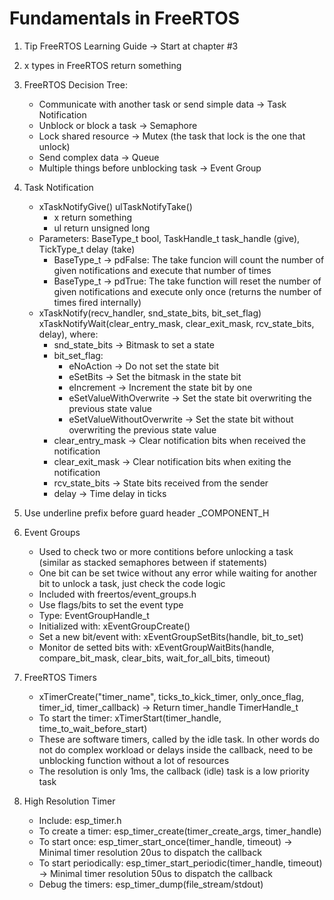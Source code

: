 # Fundamentals in FreeRTOS

1. Tip FreeRTOS Learning Guide -> Start at chapter #3

2. x types in FreeRTOS return something

3. FreeRTOS Decision Tree:
    - Communicate with another task or send simple data -> Task Notification
    - Unblock or block a task -> Semaphore
    - Lock shared resource -> Mutex (the task that lock is the one that unlock)
    - Send complex data -> Queue
    - Multiple things before unblocking task -> Event Group

4. Task Notification
    - xTaskNotifyGive() ulTaskNotifyTake()
        - x return something
        - ul return unsigned long
    - Parameters: BaseType_t bool, TaskHandle_t task_handle (give), TickType_t delay (take)
        - BaseType_t -> pdFalse: The take funcion will count the number of given notifications and execute that number of times
        - BaseType_t -> pdTrue: The take function will reset the number of given notifications and execute only once (returns the number of times fired internally)
    - xTaskNotify(recv_handler, snd_state_bits, bit_set_flag) xTaskNotifyWait(clear_entry_mask, clear_exit_mask, rcv_state_bits, delay), where:
        - snd_state_bits -> Bitmask to set a state
        - bit_set_flag:
            - eNoAction -> Do not set the state bit
            - eSetBits -> Set the bitmask in the state bit
            - eIncrement -> Increment the state bit by one
            - eSetValueWithOverwrite -> Set the state bit overwriting the previous state value
            - eSetValueWithoutOverwrite -> Set the state bit without overwriting the previous state value
        - clear_entry_mask -> Clear notification bits when received the notification
        - clear_exit_mask -> Clear notification bits when exiting the notification
        - rcv_state_bits -> State bits received from the sender
        - delay -> Time delay in ticks

5. Use underline prefix before guard header _COMPONENT_H

6. Event Groups
    - Used to check two or more contitions before unlocking a task (similar as stacked semaphores between if statements)
    - One bit can be set twice without any error while waiting for another bit to unlock a task, just check the code logic
    - Included with freertos/event_groups.h
    - Use flags/bits to set the event type
    - Type: EventGroupHandle_t
    - Initialized with: xEventGroupCreate()
    - Set a new bit/event with: xEventGroupSetBits(handle, bit_to_set)
    - Monitor de setted bits with: xEventGroupWaitBits(handle, compare_bit_mask, clear_bits, wait_for_all_bits, timeout)

7. FreeRTOS Timers
    - xTimerCreate("timer_name", ticks_to_kick_timer, only_once_flag, timer_id, timer_callback) -> Return timer_handle TimerHandle_t
    - To start the timer: xTimerStart(timer_handle, time_to_wait_before_start)
    - These are software timers, called by the idle task. In other words do not do complex workload or delays inside the callback, need to be unblocking function without a lot of resources
    - The resolution is only 1ms, the callback (idle) task is a low priority task

8. High Resolution Timer
    - Include: esp_timer.h
    - To create a timer: esp_timer_create(timer_create_args, timer_handle)
    - To start once: esp_timer_start_once(timer_handle, timeout) -> Minimal timer resolution 20us to dispatch the callback
    - To start periodically: esp_timer_start_periodic(timer_handle, timeout) -> Minimal timer resolution 50us to dispatch the callback
    - Debug the timers: esp_timer_dump(file_stream/stdout)
